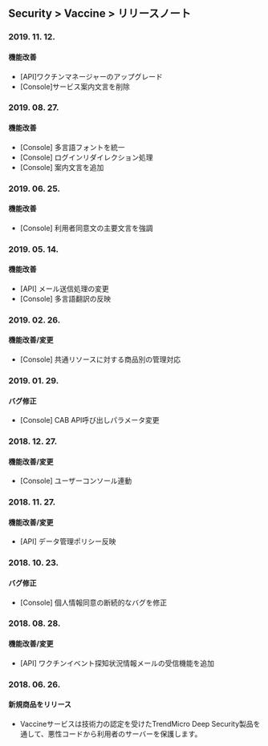 ## Security > Vaccine > リリースノート

### 2019. 11. 12.

#### 機能改善
* [API]ワクチンマネージャーのアップグレード
* [Console]サービス案内文言を削除


### 2019. 08. 27.

#### 機能改善
* [Console] 多言語フォントを統一
* [Console] ログインリダイレクション処理
* [Console] 案内文言を追加


### 2019. 06. 25.

#### 機能改善
* [Console] 利用者同意文の主要文言を強調


### 2019. 05. 14.

#### 機能改善
* [API] メール送信処理の変更
* [Console] 多言語翻訳の反映


### 2019. 02. 26.

#### 機能改善/変更
* [Console] 共通リソースに対する商品別の管理対応


### 2019. 01. 29.

#### バグ修正
* [Console] CAB API呼び出しパラメータ変更


### 2018. 12. 27.

#### 機能改善/変更
* [Console] ユーザーコンソール連動


### 2018. 11. 27.

#### 機能改善/変更
* [API] データ管理ポリシー反映

### 2018. 10. 23.

#### バグ修正
* [Console] 個人情報同意の断続的なバグを修正


### 2018. 08. 28.

#### 機能改善/変更

* [API] ワクチンイベント探知状況情報メールの受信機能を追加


### 2018. 06. 26.

#### 新規商品をリリース

* Vaccineサービスは技術力の認定を受けたTrendMicro Deep Security製品を通して、悪性コードから利用者のサーバーを保護します。
